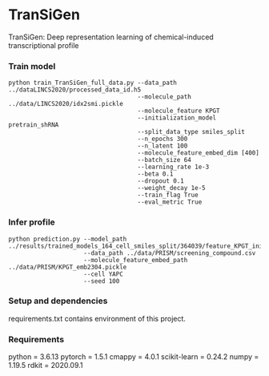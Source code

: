 # TranSiGen
TranSiGen: Deep representation learning of chemical-induced transcriptional profile

### Train model
```
python train_TranSiGen_full_data.py --data_path ../dataLINCS2020/processed_data_id.h5
                                    --molecule_path ../data/LINCS2020/idx2smi.pickle
                                    --molecule_feature KPGT
                                    --initialization_model pretrain_shRNA
                                    --split_data_type smiles_split
                                    --n_epochs 300
                                    --n_latent 100
                                    --molecule_feature_embed_dim [400]
                                    --batch_size 64
                                    --learning_rate 1e-3
                                    --beta 0.1
                                    --dropout 0.1
                                    --weight_decay 1e-5
                                    --train_flag True
                                    --eval_metric True

```

### Infer profile
```
python prediction.py --model_path ../results/trained_models_164_cell_smiles_split/364039/feature_KPGT_init_pretrain_shRNA/best_model.pt
                     --data_path ../data/PRISM/screening_compound.csv
                     --molecule_feature_embed_path ../data/PRISM/KPGT_emb2304.pickle
                     --cell YAPC
                     --seed 100

```

### Setup and dependencies
requirements.txt contains environment of this project.

### Requirements
python = 3.6.13 
pytorch = 1.5.1
cmappy = 4.0.1
scikit-learn = 0.24.2
numpy = 1.19.5
rdkit = 2020.09.1

